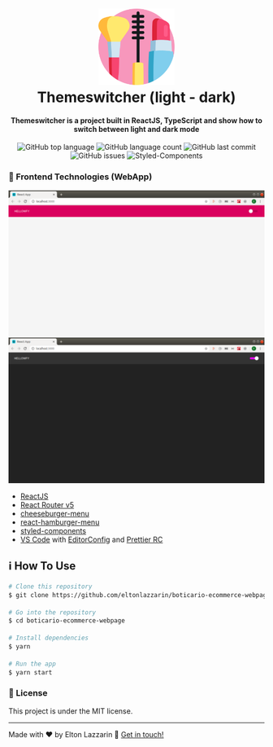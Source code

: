 <h1 align="center">
  <img src="https://github.com/eltonlazzarin/boticario-ecommerce-webpage/blob/master/screenshots/cosmetics.svg" alt="Logo" height="150px" width="150px" />
  <br>
  Themeswitcher (light - dark)
</h1>

<h4 align="center">
  Themeswitcher is a project built in ReactJS, TypeScript and show how to switch between light and dark mode
</h4>
<p align="center">
  <img alt="GitHub top language" src="https://img.shields.io/github/languages/top/eltonlazzarin/boticario-ecommerce-webpage">

  <img alt="GitHub language count" src="https://img.shields.io/github/languages/count/eltonlazzarin/boticario-ecommerce-webpage">

  <img alt="GitHub last commit" src="https://img.shields.io/github/last-commit/eltonlazzarin/boticario-ecommerce-webpage">

  <img alt="GitHub issues" src="https://img.shields.io/github/issues/eltonlazzarin/boticario-ecommerce-webpage">

  <img src="https://img.shields.io/badge/style-%F0%9F%92%85%20styled--components-orange.svg?colorB=daa357&colorA=db748e" alt="Styled-Components">

### :rocket: Frontend Technologies (WebApp)

<p align="center">
<img alt="Light Mode" src="https://github.com/eltonlazzarin/themeswitcher/blob/master/screenshots/lightmode.png">

<img alt="Dark Mode" src="https://github.com/eltonlazzarin/themeswitcher/blob/master/screenshots/darkmode.png">

- [ReactJS](https://reactjs.org/)
- [React Router v5](https://github.com/ReactTraining/react-router)
- [cheeseburger-menu](https://github.com/Middlerun/cheeseburger-menu)
- [react-hamburger-menu](https://github.com/negomi/react-burger-menu)
- [styled-components](https://www.styled-components.com/)
- [VS Code](https://code.visualstudio.com) with [EditorConfig](https://marketplace.visualstudio.com/items?itemName=EditorConfig.EditorConfig) and [Prettier RC](https://github.com/prettier/prettier)

## :information_source: How To Use

```bash
# Clone this repository
$ git clone https://github.com/eltonlazzarin/boticario-ecommerce-webpage.git

# Go into the repository
$ cd boticario-ecommerce-webpage

# Install dependencies
$ yarn

# Run the app
$ yarn start
```

### :memo: License

This project is under the MIT license.

---

Made with ♥ by Elton Lazzarin :wave: [Get in touch!](https://www.linkedin.com/in/eltonlazzarin/)
